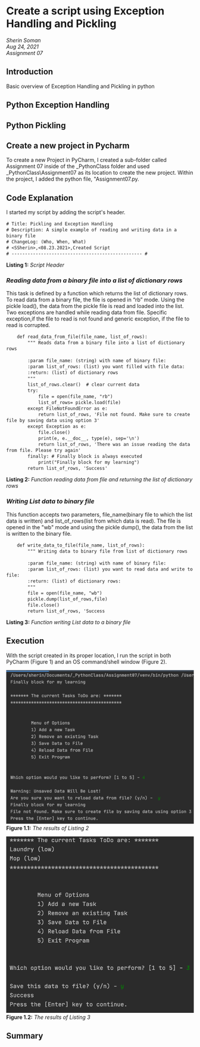 # Create a script using Exception Handling and Pickling
*Sherin Soman*  
*Aug 24, 2021*  
*Assignment 07*  
## Introduction
Basic overview of Exception Handling and Pickling in python
## Python Exception Handling
## Python Pickling
## Create a new project in Pycharm
To create a new Project in PyCharm, I created a sub-folder called Assignment 07 inside of the _PythonClass folder and used _PythonClass\Assignment07 as its location to create the new project. Within the project, I added the python file, "Assignment07.py.
## Code Explanation
I started my script by adding the script's header.
```# ------------------------------------------------- #
# Title: Pickling and Exception Handling
# Description: A simple example of reading and writing data in a binary file
# ChangeLog: (Who, When, What)
# <SSherin>,<08.23.2021>,Created Script
# ------------------------------------------------- #
```
**Listing 1:** *Script Header*
### *Reading data from a binary file into a list of dictionary rows*
This task is defined by a function which returns the list of dictionary rows. To read data from a binary file, the file is opened in “rb” mode. Using the pickle load(), the data from the pickle file is read and loaded into the list. Two exceptions are handled while reading data from file. Specific exception,if the file to read is not found and generic exception, if the file to read is corrupted.
```     
    def read_data_from_file(file_name, list_of_rows):
        """ Reads data from a binary file into a list of dictionary rows

        :param file_name: (string) with name of binary file:
        :param list_of_rows: (list) you want filled with file data:
        :return: (list) of dictionary rows
        """
        list_of_rows.clear()  # clear current data
        try:
            file = open(file_name, "rb")
            list_of_rows= pickle.load(file)
        except FileNotFoundError as e:
            return list_of_rows, 'File not found. Make sure to create file by saving data using option 3'
        except Exception as e:
            file.close()
            print(e, e.__doc__, type(e), sep='\n')
            return list_of_rows, 'There was an issue reading the data from file. Please try again'
        finally: # Finally block is always executed
            print("Finally block for my learning")
        return list_of_rows, 'Success'
 ```
**Listing 2:** *Function reading data from file and returning the list of dictionary rows*
### *Writing List data to binary file*  
This function accepts two parameters, file_name(binary file to which the list data is written) and list_of_rows(list from which data is read). The file is opened in the "wb" mode and using the pickle dump(), the data from the list is written to the binary file.

```    
    def write_data_to_file(file_name, list_of_rows):
        """ Writing data to binary file from list of dictionary rows

        :param file_name: (string) with name of binary file:
        :param list_of_rows: (list) you want to read data and write to file:
        :return: (list) of dictionary rows:
        """
        file = open(file_name, "wb")
        pickle.dump(list_of_rows,file)
        file.close()
        return list_of_rows, 'Success
 ```
**Listing 3:** *Function writing List data to a binary file*

## Execution
With the script created in its proper location, I run the script in both PyCharm (Figure 1) and an OS command/shell window (Figure 2).

![alt text](https://github.com/SherinJoel/IntroToProg-Python-Mod07/blob/main/docs/Output1.png "tooltip text")
**Figure 1.1:** *The results of Listing 2*  

![alt text](https://github.com/SherinJoel/IntroToProg-Python-Mod07/blob/main/docs/Output2.png "tooltip text")
**Figure 1.2:** *The results of Listing 3*
## Summary
